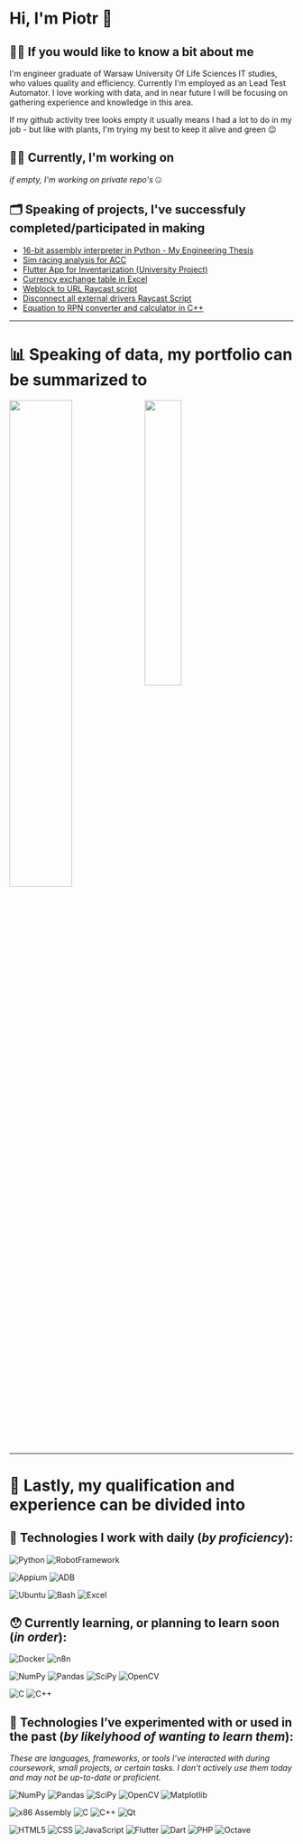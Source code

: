 # Hi, I'm Piotr 👋

## 🙋‍♂️ If you would like to know a bit about me

I'm engineer graduate of Warsaw University Of Life Sciences IT studies, who values quality and efficiency. Currently I'm employed as an Lead Test Automator. I love working with data, and in near future I will be focusing on gathering experience and knowledge in this area.

If my github activity tree looks empty it usually means I had a lot to do in my job - but like with plants, I'm trying my best to keep it alive and green 😉

## 👨‍💻 Currently, I'm working on

_if empty, I'm working on private repo's_  🤐

## 🗂️ Speaking of projects, I've successfuly completed/participated in making

- [16-bit assembly interpreter in Python - My Engineering Thesis](https://github.com/Bauero/Assembly_Interpreter)
- [Sim racing analysis for ACC](https://github.com/Bauero/sim_racing_track_analysis)
- [Flutter App for Inventarization (University Project)](https://github.com/Bauero/flutter-inventory-app)
- [Currency exchange table in Excel](https://github.com/Bauero/currency_to_excel_table)
- [Weblock to URL Raycast script](https://github.com/Bauero/webloc2url-raycast-script)
- [Disconnect all external drivers Raycast Script](https://github.com/Bauero/disconnect-all-external-drives)
- [Equation to RPN converter and calculator in C++](https://github.com/Bauero/rpn_calculator)

---

# 📊 Speaking of data, my portfolio can be summarized to

<img align="left" width="47%" src="https://github-readme-stats.vercel.app/api?username=Bauero&show_icons=true&theme=dark&include_all_commits=true&count_private=true" />
<img align="left" width="36%" src="https://github-readme-stats.vercel.app/api/top-langs/?username=Bauero&theme=dark&include_all_commits=true&count_private=true&layout=compact" />

<br clear="both">
<br clear="both">

---

# 💼 Lastly, my qualification and experience can be divided into

## 🙂 Technologies I work with daily (_by proficiency_):
  ![Python](https://img.shields.io/badge/python-3670A0?style=for-the-badge&logo=python&logoColor=ffdd54)
![RobotFramework](https://img.shields.io/badge/RobotFramework-black?style=for-the-badge&logo=robot-framework&logoColor=white)

  ![Appium](https://img.shields.io/badge/Appium-472B85?style=for-the-badge&logo=appium&logoColor=white)
![ADB](https://img.shields.io/badge/ADB-3DDC84?style=for-the-badge&logo=android&logoColor=white)

  ![Ubuntu](https://img.shields.io/badge/Ubuntu-E95420?style=for-the-badge&logo=ubuntu&logoColor=white)
![Bash](https://img.shields.io/badge/Bash-4EAA25?style=for-the-badge&logo=gnu-bash&logoColor=white)
![Excel](https://img.shields.io/badge/Excel-217346?style=for-the-badge&logo=microsoft-excel&logoColor=white)

## 😯 Currently learning, or planning to learn soon (_in order_):
  ![Docker](https://img.shields.io/badge/docker-2496ED?style=for-the-badge&logo=docker&logoColor=white)
![n8n](https://img.shields.io/badge/n8n-0B5ED7?style=for-the-badge&logo=n8n&logoColor=white)

  ![NumPy](https://img.shields.io/badge/numpy-%23013243.svg?style=for-the-badge&logo=numpy&logoColor=white)
![Pandas](https://img.shields.io/badge/pandas-%23150458.svg?style=for-the-badge&logo=pandas&logoColor=white)
![SciPy](https://img.shields.io/badge/SciPy-%230C55A5.svg?style=for-the-badge&logo=scipy&logoColor=%white)
![OpenCV](https://img.shields.io/badge/OpenCV-5C3EE8?style=for-the-badge&logo=opencv&logoColor=white)

  ![C](https://img.shields.io/badge/c-%2300599C.svg?style=for-the-badge&logo=c&logoColor=white)
![C++](https://img.shields.io/badge/c++-%2300599C.svg?style=for-the-badge&logo=c%2B%2B&logoColor=white)

## 🤔 Technologies I’ve experimented with or used in the past (_by likelyhood of wanting to learn them_):
  _These are languages, frameworks, or tools I’ve interacted with during coursework, small projects, or certain tasks. I don’t actively use them today and may not be up-to-date or proficient._

  ![NumPy](https://img.shields.io/badge/numpy-%23013243.svg?style=for-the-badge&logo=numpy&logoColor=white)
![Pandas](https://img.shields.io/badge/pandas-%23150458.svg?style=for-the-badge&logo=pandas&logoColor=white)
![SciPy](https://img.shields.io/badge/SciPy-%230C55A5.svg?style=for-the-badge&logo=scipy&logoColor=%white)
![OpenCV](https://img.shields.io/badge/OpenCV-5C3EE8?style=for-the-badge&logo=opencv&logoColor=white)
![Matplotlib](https://img.shields.io/badge/matplotlib-11557C?style=for-the-badge&logo=plotly&logoColor=white)
  
  ![x86 Assembly](https://img.shields.io/badge/x86%20Assembly-0078D6?style=for-the-badge&logo=assemblyscript&logoColor=white)
![C](https://img.shields.io/badge/c-%2300599C.svg?style=for-the-badge&logo=c&logoColor=white)
![C++](https://img.shields.io/badge/c++-%2300599C.svg?style=for-the-badge&logo=c%2B%2B&logoColor=white)
![Qt](https://img.shields.io/badge/qt-41CD52?style=for-the-badge&logo=qt&logoColor=white)

  ![HTML5](https://img.shields.io/badge/html5-%23E34F26.svg?style=for-the-badge&logo=html5&logoColor=white)
![CSS](https://img.shields.io/badge/CSS-1572B6?style=for-the-badge&logo=css3&logoColor=white)
![JavaScript](https://img.shields.io/badge/javascript-%23323330.svg?style=for-the-badge&logo=javascript&logoColor=%23F7DF1E)
![Flutter](https://img.shields.io/badge/flutter-02569B?style=for-the-badge&logo=flutter&logoColor=white)
![Dart](https://img.shields.io/badge/dart-0175C2?style=for-the-badge&logo=dart&logoColor=white)
![PHP](https://img.shields.io/badge/PHP-777BB4?style=for-the-badge&logo=php&logoColor=white)
![Octave](https://img.shields.io/badge/OCTAVE-darkblue?style=for-the-badge&logo=octave&logoColor=fcd683)
